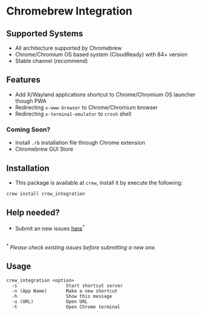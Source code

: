 # Chromebrew Integration
## Supported Systems
- All architecture supported by Chromebrew
- Chrome/Chromium OS based system (CloudReady) with 84+ version
- Stable channel (recommend)
## Features
- Add X/Wayland applications shortcut to Chrome/Chromium OS launcher though PWA
- Redirecting `x-www-browser` to Chrome/Chromium browser
- Redirecting `x-terminal-emulator` to `crosh` shell
### Coming Soon?
- Install `.rb` installation file through Chrome extension
- Chromebrew GUI Store
## Installation
- This package is available at `crew`, install it by execute the following:
```bash
crew install crew_integration
```
## Help needed?
- Submit an new issues [here](https://github.com/skycocker/chromebrew/issues)<sup>*</sup>
<br>
<sup>*</sup> <em>Please check existing issues before submitting a new one.</em>

## Usage
```shell
crew_integration <option>
  -s                  Start shortcut server
  -n (App Name)       Make a new shortcut
  -h                  Show this message
  -u (URL)            Open URL
  -t                  Open Chrome terminal
```
